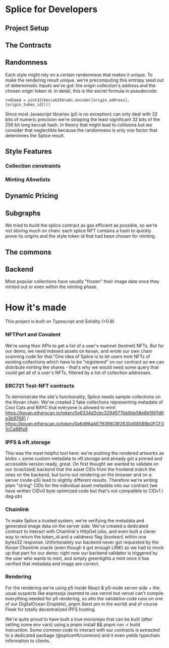 # Splice for Developers
 
## Project Setup

## The Contracts

## Randomness

Each style might rely on a certain randomness that makes it unique. To make the rendering result unique, we're precomputing this entropy seed out of deterministic inputs we've got: the origin collection's address and the chosen origin token id. In detail, this is the secret formula in pseudocode:

```
rndSeed = uint32(keccak256(abi.encode([origin_address],[origin_token_id])))
```

Since most Javascript libraries (p5 is no exception) can only deal with 32 bits of numeric precision we're stripping the least significant 32 bits of the 256 bit long keccak hash. In theory that might lead to collisions but we consider that neglectible because the randomness is only one factor that determines the Splice result.


## Style Features

### Collection constraints

### Minting Allowlists

## Dynamic Pricing

## Subgraphs

We tried to build the splice contract as gas efficient as possible, so we're not storing much on chain: each splice NFT contains a hash to quickly prove its origins and the style token id that had been chosen for minting. 


## The commons

## Backend


Most popular collections have usually "frozen" their image date once they minted out or even within the minting phase. 


# How it's made

This project is built on Typescript and Solidity (>0.8)

### NFTPort and Covalent 
We're using their APIs to get a list of a user's mainnet (testnet) NFTs. But for our demo, we need indexed assets on kovan, and wrote our own chain scanning code for that."One idea of Splice is to let users mint NFTs of existing collections which have to be "registered" on our contract so we can distribute minting fee shares - that's why we would need some query that could get all of a user's NFTs, filtered by a list of collection addresses. 

### ERC721 Test-NFT contracts
To demonstrate the site's functionality, Splice needs sample collections on the Kovan chain. We've created 2 fake collections representing metadata of Cool Cats and BAYC that everyone is allowed to mint: https://kovan.etherscan.io/token/0x6334d2cbc3294577bb9de58e8b1901d6e3b97681 / https://kovan.etherscan.io/token/0x6d96aAE79399C6f2630d585BBb0FCF31cCa88fa9 

### IPFS & nft.storage
This was the most helpful tool here: we're pushing the rendered artworks as blobs  + some custom metadata to nft.storage and already got a pinned and accessible version ready, great. On first thought we wanted to validate on our (oraclized) backend that the asset CIDs from the frontend match the ones on the backend, but turns out rendering on the browser and on a server (node-p5) lead to slightly different results. Therefore we're writing plain "string" CIDs for the individual asset metadata into our contract (we have written CIDv0 byte optimized code but that's not compatible to CIDv1 / dag-pb)   

### Chainlink
To make Splice a trusted system, we're verifying the metadata and generated image data on the server side. We've created a dedicated contract to interact with Chainlink's HttpGet jobs, and even built a clever way to return the token_id and a validness flag (boolean) within one bytes32 response. Unfortunately our backend never got requested by the Kovan Chainlink oracle (even though it got enough LINK) so we had to mock up that part for our demo: right now our backend validator is triggered by the user who wants to mint, and simply greenlights a mint once it has verified that metadata and image are correct.

### Rendering
For the rendering we're using p5 inside React & p5-node server side + the usual suspects like expressjs (wanted to use vercel but vercel can't compile everything needed for p5 rendering, so atm the validation code runs on one of our DigitalOcean Droplets), pnpm (best pm in the world) and of course Fleek for totally decentralized IPFS hosting.

We're quite proud to have built a true monorepo that can be built (after setting some env vars) using a pnpm install && pnpm run -r build instruction. Some common code to interact with our contracts is extracted to a dedicated package (@splicenft/common) and it even yields typechain information to clients.